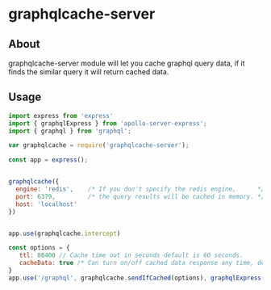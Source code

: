 # graphqlcache-server #


## About ##

graphqlcache-server module will let you cache graphql query data, if it finds the similar query it will return cached data.

## Usage ##

```javascript
import express from 'express'
import { graphqlExpress } from 'apollo-server-express';
import { graphql } from 'graphql';

var graphqlcache = require('graphqlcache-server');

const app = express();


graphqlcache({
  engine: 'redis',    /* If you don't specify the redis engine,      */
  port: 6379,         /* the query results will be cached in memory. */
  host: 'localhost'
})


app.use(graphqlcache.intercept)

const options = {
   ttl: 86400 // Cache time out in seconds default is 60 seconds.
   cacheData: true /* Can turn on/off cached data response any time, default true */
}
app.use('/graphql', graphqlcache.sendIfCached(options), graphqlExpress({ schema }));
